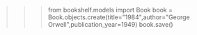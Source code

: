 <!-- CREATE -->
<!-- Creating  a new book -->
>>> from bookshelf.models import Book
>>> book = Book.objects.create(title="1984",author="George Orwell",publication_year=1949)
>>> book.save()